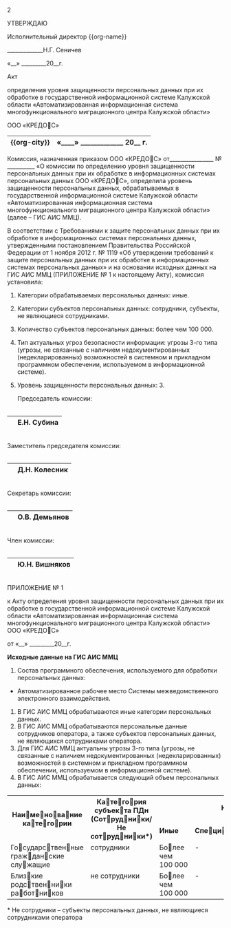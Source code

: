 ﻿2

УТВЕРЖДАЮ

Исполнительный директор {{org-name}}

\_\_\_\_\_\_\_\_\_\_\_\_\_Н.Г. Сеничев

«\_\_» \_\_\_\_\_\_\_\_\_20\_\_г.

Акт

определения уровня защищенности персональных данных при их обработке в государственной информационной системе Калужской области «Автоматизированная информационная система многофункционального миграционного центра Калужской области»

ООО «КРЕДОС»

|{{org-city}}|«\_\_\_\_» \_\_\_\_\_\_\_\_\_\_\_\_\_ 20\_\_ г.|
| :- | -: |

Комиссия, назначенная приказом ООО «КРЕДОС» от\_\_\_\_\_\_\_\_\_\_\_\_\_\_\_\_ № \_\_\_\_\_\_\_\_\_\_ «О комиссии по определению уровня защищенности персональных данных при их обработке в информационных системах персональных данных ООО «КРЕДОС», определила уровень защищенности персональных данных, обрабатываемых в государственной информационной системе Калужской области «Автоматизированная информационная система многофункционального миграционного центра Калужской области» (далее – ГИС АИС ММЦ).

В соответствии c Требованиями к защите персональных данных при их обработке в информационных системах персональных данных, утвержденными постановлением Правительства Российской Федерации от 1 ноября 2012 г. № 1119 «Об утверждении требований к защите персональных данных при их обработке в информационных системах персональных данных» и на основании исходных данных на ГИС АИС ММЦ (ПРИЛОЖЕНИЕ № 1 к настоящему Акту), комиссия установила:

1. Категории обрабатываемых персональных данных: иные.
1. Категории субъектов персональных данных: сотрудники, субъекты, не являющиеся сотрудниками.
1. Количество субъектов персональных данных: более чем 100 000.
1. Тип актуальных угроз безопасности информации: угрозы 3-го типа (угрозы, не связанные с наличием недокументированных (недекларированных) возможностей в системном и прикладном программном обеспечении, используемом в информационной системе).
1. Уровень защищенности персональных данных: 3.


   Председатель комиссии:

   |||
   | :- | :- |

||Е.Н. Субина|
| :- | :- |

|||
   | :- | :- |

   Заместитель председателя комиссии:

   |||
   | :- | :- |

||Д.Н. Колесник|
| :- | :- |

|||
   | :- | :- |

   Секретарь комиссии:

   |||
   | :- | :- |

||О.В. Демьянов|
| :- | :- |

|||
   | :- | :- |

   Член комиссии:

   |||
   | :- | :- |

||Ю.Н. Вишняков|
| :- | :- |

|||
   | :- | :- |



ПРИЛОЖЕНИЕ № 1

к Акту определения уровня защищенности персональных данных при их обработке в государственной информационной системе Калужской области «Автоматизированная информационная система многофункционального миграционного центра Калужской области» ООО «КРЕДОС»

от «\_\_» \_\_\_\_\_\_\_\_\_20\_\_г.

**Исходные данные на ГИС АИС ММЦ**

1. Состав программного обеспечения, используемого для обработки персональных данных:
- Автоматизированное рабочее место Системы межведомственного электронного взаимодействия.
1. В ГИС АИС ММЦ обрабатываются иные категории персональных данных.
1. В ГИС АИС ММЦ обрабатываются персональные данные сотрудников оператора, а также субъектов персональных данных, не являющихся сотрудниками оператора.
1. Для ГИС АИС ММЦ актуальны угрозы 3-го типа (угрозы, не связанные с наличием недокументированных (недекларированных) возможностей в системном и прикладном программном обеспечении, используемом в информационной системе).
1. В ГИС АИС ММЦ обрабатывается следующий объем персональных данных:

<table>   <tr><th colspan="1" rowspan="2"><b>Наименование категории</b></th><th colspan="1" rowspan="2"><b>Категория субъекта ПДн (Сотрудники/Не сотрудники*)</b></th><th colspan="3"><b>Категория ПДн</b></th></tr>
   <tr><td colspan="1"><b>Иные</b></td><td colspan="1"><b>Специальные</b></td><td colspan="1"><b>Биометрические</b></td></tr>
   <tr><td colspan="1" valign="top">Государственные гражданские служащие</td><td colspan="1" valign="top">сотрудники</td><td colspan="1" valign="top">Более чем 100 000</td><td colspan="1" valign="top">-</td><td colspan="1" valign="top">-</td></tr>
   <tr><td colspan="1" valign="top">Близкие родственники работников</td><td colspan="1" valign="top">не сотрудники</td><td colspan="1" valign="top">Более чем 100 000</td><td colspan="1" valign="top">-</td><td colspan="1" valign="top">-</td></tr>
</table>

   \* Не сотрудники – субъекты персональных данных, не являющиеся сотрудниками оператора
